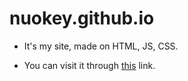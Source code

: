 # nuokey.github.io

- It's my site, made on HTML, JS, CSS.

- You can visit it through [this](nuokey.github.io) link.
